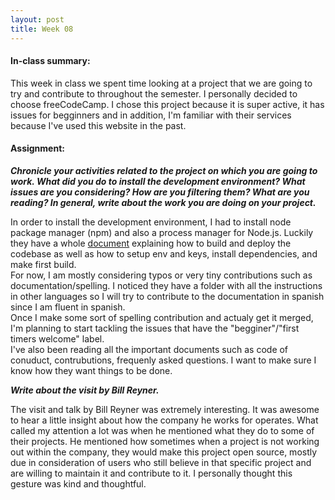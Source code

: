 ```yaml
---
layout: post
title: Week 08
---
```


#### In-class summary:

This week in class we spent time looking at a project that we are going to try and contribute to throughout the semester. I personally decided to choose freeCodeCamp. I chose this project because it is super active, it has issues for begginners and in addition, I'm familiar with their services because I've used this website in the past.

#### Assignment:

**_Chronicle your activities related to the project on which you are going to work. What did you do to install the development environment? What issues are you considering? How are you filtering them? What are you reading? In general, write about the work you are doing on your project._**

In order to install the development environment, I had to install node package manager (npm) and also a process manager for Node.js. Luckily they have a whole [document](https://github.com/freeCodeCamp/freeCodeCamp/blob/master/docs/devops.md) explaining how to build and deploy the codebase as well as how to setup env and keys, install dependencies, and make first build.  
For now, I am mostly considering typos or very tiny contributions such as documentation/spelling. I noticed they have a folder with all the instructions in other languages so I will try to contribute to the documentation in spanish since I am fluent in spanish.  
Once I make some sort of spelling contribution and actualy get it merged, I'm planning to start tackling the issues that have the "begginer"/"first timers welcome" label.  
I've also been reading all the important documents such as code of conuduct, contrubutions, frequenly asked questions. I want to make sure I know how they want things to be done.

**_Write about the visit by Bill Reyner._**

The visit and talk by Bill Reyner was extremely interesting. It was awesome to hear a little insight about how the company he works for operates. What called my attention a lot was when he mentioned what they do to some of their projects. He mentioned how sometimes when a project is not working out within the company, they would make this project open source, mostly due in consideration of users who still believe in that specific project and are willing to maintain it and contribute to it. I personally thought this gesture was kind and thoughtful.
